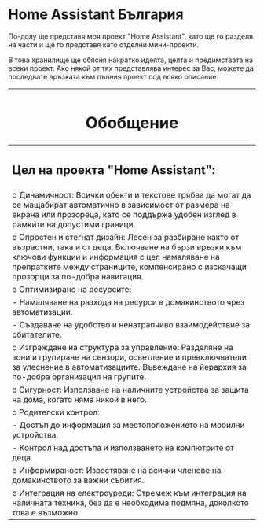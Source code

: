 <h1>
Home Assistant България
</h1>

По-долу ще представя моя проект "Home Assistant", като ще го разделя на части и ще го представя като отделни мини-проекти.

В това хранилище ще обясня накратко идеята, целта и предимствата на всеки проект. Ако някой от тях представлява интерес за Вас, можете да последвате връзката към пълния проект под всяко описание.


|<h1>Обобщение</h1>
|--------------
|<h2>Цел на проекта "Home Assistant":</h2>
| o	Динамичност: Всички обекти и текстове трябва да могат да се мащабират автоматично в зависимост от размера на екрана или прозореца, като се поддържа удобен изглед в рамките на допустими граници.
|  o	Опростен и стегнат дизайн: Лесен за разбиране както от възрастни, така и от деца. Включване на бързи връзки към ключови функции и       информация с цел намаляване на препратките между страниците, компенсирано с изскачащи прозорци за по-добра навигация.
|  o	Оптимизиране на ресурсите:
|    -	Намаляване на разхода на ресурси в домакинството чрез автоматизации.
|    -	Създаване на удобство и ненатрапчиво взаимодействие за обитателите.
|  o	Изграждане на структура за управление: Разделяне на зони и групиране на сензори, осветление и превключватели за улеснение в автоматизациите. Въвеждане на йерархия за по-добра организация на групите.
|  o	Сигурност: Използване на наличните устройства за защита на дома, когато няма никой в него.
|  o	Родителски контрол:
|    -	Достъп до информация за местоположението на мобилни устройства.
|    -	Контрол над достъпа и използването на компютрите от деца.
|  o	Информираност: Известяване на всички членове на домакинството за важни събития.
|  o	Интеграция на електроуреди: Стремеж към интеграция на наличната техника, без да е необходима подмяна, доколкото това е възможно.
